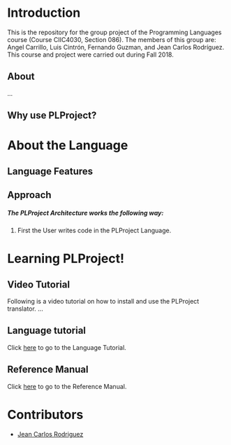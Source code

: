 # Introduction
This is the repository for the group project of the Programming Languages course (Course CIIC4030, Section 086).
The members of this group are: Angel Carrillo, Luis Cintrón, Fernando Guzman, and Jean Carlos Rodríguez.
This course and project were carried out during Fall 2018.

## About 
...



## Why use PLProject?



# About the Language



## Language Features




## Approach




##### The PLProject Architecture works the following way:

1. First the User writes code in the PLProject Language.




# Learning PLProject!



## Video Tutorial

Following is a video tutorial on how to install and use the PLProject translator. 
...


## Language tutorial

Click [here](https://github.com/jeanrodriguez27/PLProject/wiki/Language-Tutorial) to go to the Language Tutorial.


## Reference Manual

Click [here](https://github.com/jeanrodriguez27/PLProject/wiki/Reference-Manual) to go to the Reference Manual.

# Contributors

* [Jean Carlos Rodriguez](https://github.com/jeanrodriguez27)

